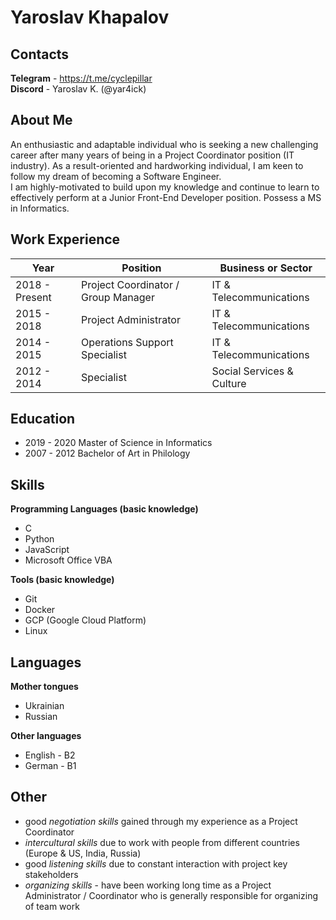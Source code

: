 # Yaroslav Khapalov

## Contacts  

**Telegram** - https://t.me/cyclepillar  
**Discord** - Yaroslav K. (@yar4ick)  

## About Me

An enthusiastic and adaptable individual who is seeking a new challenging career after many years of being in a Project Coordinator position (IT industry). As a result-oriented and hardworking individual, I am keen to follow my dream of becoming a Software Engineer.   
I am highly-motivated to build upon my knowledge and continue to learn to effectively perform at a Junior Front-End Developer position. Possess a MS in Informatics.

## Work Experience

| Year           | Position                            | Business or Sector       |
|----------------|-------------------------------------|--------------------------|
| 2018 - Present | Project Coordinator / Group Manager | IT & Telecommunications  |
| 2015 - 2018    | Project Administrator               | IT & Telecommunications  |
| 2014 - 2015    | Operations Support Specialist       | IT & Telecommunications  |
| 2012 - 2014    | Specialist                          | Social Services & Culture|

## Education

+ 2019 - 2020 Master of Science in Informatics
+ 2007 - 2012 Bachelor of Art in Philology

## Skills

**Programming Languages (basic knowledge)**
+ C
+ Python
+ JavaScript
+ Microsoft Office VBA  

**Tools (basic knowledge)**
+ Git
+ Docker
+ GCP (Google Cloud Platform)
+ Linux

## Languages

**Mother tongues** 
+ Ukrainian
+ Russian

**Other languages**
+ English - B2
+ German - B1

## Other

+ good *negotiation skills* gained through my experience as a Project Coordinator
+ *intercultural skills* due to work with people from different countries (Europe & US, India, Russia)
+ good *listening skills* due to constant interaction with project key stakeholders
+ *organizing skills* - have been working long time as a Project Administrator / Coordinator who is generally responsible for organizing of team work